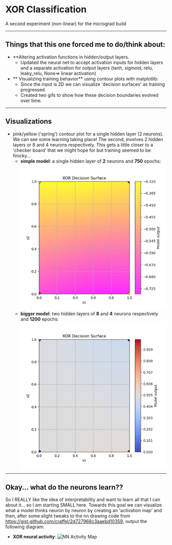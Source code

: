 # XOR Classification

A second experiment (non-linear) for the micrograd build

---

## Things that this one forced me to do/think about:
  - **Altering activation functions in hidden/output layers.
      - Updated the neural net to accept activation inputs for hidden layers and a separate activation for output layers (tanh, sigmoid, relu, leaky_relu, None=> linear activation)
  - ** Visualizing training behavior** using contour plots with matplotlib:
    - Since the input is 2D we can visualize 'decision surfaces' as training progressed
    - Created two gifs to show how these decision boundaries evolved over time. 
---  



## Visualizations
  -  pink/yellow ('spring') contour plot for a single hidden layer (2 neurons). We can see some learning taking place! The second, involves 2 hidden layers or 8 and 4 neurons respectively. This gets a little closer to a 'checker board' that we might hope for but training seemed to be finicky...
      - **simple model**: a single hidden layer of **2** neurons and **750** epochs:
        ![Simple Example](xor_decision_surface_2neuronhidden.gif)
      - **bigger model**: two hidden layers of **8** and **4** neurons respectively and **1200** epochs:
        ![More layers...more fun](xor_decision_surface_8nhl_4nhl_1200_epochs.gif)


---

## Okay... what do the neurons learn??

So I REALLY like the idea of interpretability and want to learn all that I can about it... so I am starting SMALL here. Towards this goal we can visualize what a model thinks neuron by neuron by creating an 'activation map' and then, after some slight tweaks to the nn drawing code from https://gist.github.com/craffel/2d727968c3aaebd10359, output the following diagram:

  -  **XOR neural activity**:
    ![NN Activity Map](https://github.com/user-attachments/assets/ef88d9fb-f8f0-4515-9172-2c0fc59ceab3)

